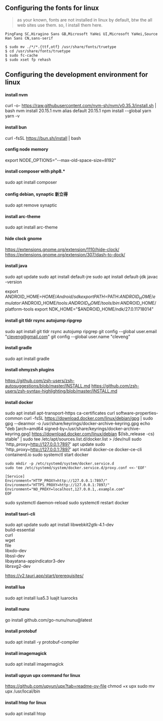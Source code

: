 ## Configuring the fonts for linux
> as your known, fonts are not installed in linux by default, btw the all web sites use them. so, I install them here.

```
PingFang SC,Hiragino Sans GB,Microsoft YaHei UI,Microsoft YaHei,Source Han Sans CN,sans-serif
```

```shell
$ sudo mv ./*/*.{ttf,otf} /usr/share/fonts/truetype
$ cd /usr/share/fonts/truetype
$ sudo fc-cache
$ sudo xset fp rehash
```

## Configuring the development environment for linux

#### install nvm
curl -o- https://raw.githubusercontent.com/nvm-sh/nvm/v0.35.3/install.sh | bash
nvm install 20.15.1
nvm alias default 20.15.1
npm install --global yarn
yarn -v

#### install bun
curl -fsSL https://bun.sh/install | bash

#### config node memory
export NODE_OPTIONS="--max-old-space-size=8192"

#### install composer with php8.*
sudo apt install composer

#### config debian, synaptic 新立得
sudo apt remove synaptic

#### install arc-theme
sudo apt install arc-theme

#### hide clock gnome
https://extensions.gnome.org/extension/1110/hide-clock/
https://extensions.gnome.org/extension/307/dash-to-dock/


#### install java
sudo apt update
sudo apt install default-jre
sudo apt install default-jdk
javac -version

export ANDROID_HOME=$HOME/Android/sdk
export PATH=$PATH:$ANDROID_HOME/emulator:$ANDROID_HOME/tools:$ANDROID_HOME/tools/bin:$ANDROID_HOME/platform-tools
export NDK_HOME="$ANDROID_HOME/ndk/27.0.11718014"

#### install git tldr rsync autojump ripgrep
sudo apt install git tldr rsync autojump ripgrep
git config --global user.email "cleveng@gmail.com"
git config --global user.name "cleveng"


#### install gradle
sudo apt install gradle

#### install ohmyzsh plugins
https://github.com/zsh-users/zsh-autosuggestions/blob/master/INSTALL.md
https://github.com/zsh-users/zsh-syntax-highlighting/blob/master/INSTALL.md

#### install docker
sudo apt install apt-transport-https ca-certificates curl software-properties-common
curl -fsSL https://download.docker.com/linux/debian/gpg | sudo gpg --dearmor -o /usr/share/keyrings/docker-archive-keyring.gpg
echo "deb [arch=amd64 signed-by=/usr/share/keyrings/docker-archive-keyring.gpg] https://download.docker.com/linux/debian $(lsb_release -cs) stable" | sudo tee /etc/apt/sources.list.d/docker.list > /dev/null
sudo 'http_proxy=http://127.0.0.1:7897' apt update
sudo 'http_proxy=http://127.0.0.1:7897' apt install docker-ce docker-ce-cli containerd.io
sudo systemctl start docker

```
sudo mkdir -p /etc/systemd/system/docker.service.d
sudo tee /etc/systemd/system/docker.service.d/proxy.conf <<-'EOF'

[Service]
Environment="HTTP_PROXY=http://127.0.0.1:7897/"
Environment="HTTPS_PROXY=http://127.0.0.1:7897/"
Environment="NO_PROXY=localhost,127.0.0.1,.example.com"
EOF
```

sudo systemctl daemon-reload
sudo systemctl restart docker

#### install tauri-cli
sudo apt update
sudo apt install libwebkit2gtk-4.1-dev \
  build-essential \
  curl \
  wget \
  file \
  libxdo-dev \
  libssl-dev \
  libayatana-appindicator3-dev \
  librsvg2-dev

https://v2.tauri.app/start/prerequisites/

#### install lua
sudo apt install lua5.3 luajit luarocks

#### install nunu
go install github.com/go-nunu/nunu@latest

#### install protobuf
sudo apt install -y protobuf-compiler

#### install imagemagick
sudo apt install imagemagick

#### install upyun upx command for linux
https://github.com/upyun/upx?tab=readme-ov-file
chmod +x upx
sudo mv upx /usr/local/bin

#### install htop for linux
sudo apt install htop

